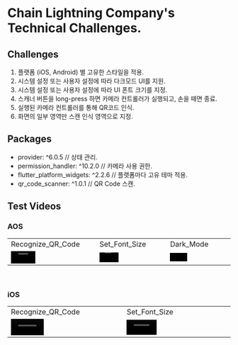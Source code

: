 # Chain Lightning Company's Technical Challenges.

## Challenges
1. 플랫폼 (iOS, Android) 별 고유한 스타일을 적용.
2. 시스템 설정 또는 사용자 설정에 따라 다크모드 UI를 지원.
3. 시스템 설정 또는 사용자 설정에 따라 UI 폰트 크기를 지정.
4. 스캐너 버튼을 long-press 하면 카메라 컨트롤러가 실행되고, 손을 떼면 종료.
5. 실행된 카메라 컨트롤러를 통해 QR코드 인식.
6. 화면의 일부 영역만 스캔 인식 영역으로 지정.

## Packages
- provider: ^6.0.5                  // 상태 관리.
- permission_handler: ^10.2.0       // 카메라 사용 권한.
- flutter_platform_widgets: ^2.2.6  // 플랫폼마다 고유 테마 적용.
- qr_code_scanner: ^1.0.1           // QR Code 스캔.

## Test Videos
### AOS
<table>
  <tr>
    <td>
      Recognize_QR_Code
    </td>
    <td>
      Set_Font_Size
    </td>
    <td>
      Dark_Mode
    </td>
  </tr>
  <tr>
    <td>
      <video src='https://user-images.githubusercontent.com/41365432/225858065-66411fb9-2283-4586-96b1-0c31830c236b.mp4' width=30%/>
    </td>
    <td>
      <video src='https://user-images.githubusercontent.com/41365432/225858144-98f50d17-9de4-4d33-a64b-bfcc9c1e32e9.mp4' width=30%/>
    </td>
    <td>
      <video src='https://user-images.githubusercontent.com/41365432/225858354-a61488e8-0092-49af-b918-2258f04077ee.mp4' width=30%/>
    </td>
  </tr>
</table>
</br>

### iOS
<table>
  <tr>
    <td>
      Recognize_QR_Code
    </td>
    <td>
      Set_Font_Size
    </td>
  </tr>
  <tr>
    <td>
      <video src='https://user-images.githubusercontent.com/41365432/225858459-bb84cf69-10b0-4143-8d1b-ef03053c11d4.mp4' width=30%/>
    </td>
    <td>
      <video src='https://user-images.githubusercontent.com/41365432/225858488-b0f6450e-269b-4014-ac69-d4e7c32b16f4.mp4' width=30%/>
    </td>
  </tr>
</table>
